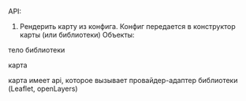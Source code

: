 API:
1. Рендерить карту из конфига.
Конфиг передается в конструктор карты (или библиотеки)
Объекты:

тело библиотеки

карта

карта имеет api, которое вызывает провайдер-адаптер библиотеки (Leaflet, openLayers)

